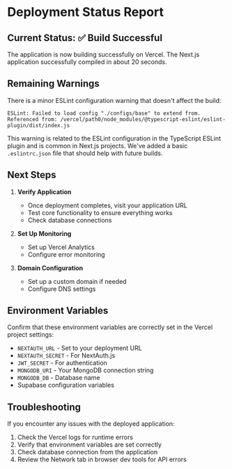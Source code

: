 # Deployment Status Report

## Current Status: ✅ Build Successful

The application is now building successfully on Vercel. The Next.js application successfully compiled in about 20 seconds.

## Remaining Warnings

There is a minor ESLint configuration warning that doesn't affect the build:
```
ESLint: Failed to load config "./configs/base" to extend from. Referenced from: /vercel/path0/node_modules/@typescript-eslint/eslint-plugin/dist/index.js
```

This warning is related to the ESLint configuration in the TypeScript ESLint plugin and is common in Next.js projects. We've added a basic `.eslintrc.json` file that should help with future builds.

## Next Steps

1. **Verify Application**
   - Once deployment completes, visit your application URL
   - Test core functionality to ensure everything works
   - Check database connections

2. **Set Up Monitoring**
   - Set up Vercel Analytics
   - Configure error monitoring

3. **Domain Configuration**
   - Set up a custom domain if needed
   - Configure DNS settings

## Environment Variables

Confirm that these environment variables are correctly set in the Vercel project settings:

- `NEXTAUTH_URL` - Set to your deployment URL
- `NEXTAUTH_SECRET` - For NextAuth.js
- `JWT_SECRET` - For authentication
- `MONGODB_URI` - Your MongoDB connection string
- `MONGODB_DB` - Database name
- Supabase configuration variables

## Troubleshooting

If you encounter any issues with the deployed application:

1. Check the Vercel logs for runtime errors
2. Verify that environment variables are set correctly
3. Check database connection from the application
4. Review the Network tab in browser dev tools for API errors 